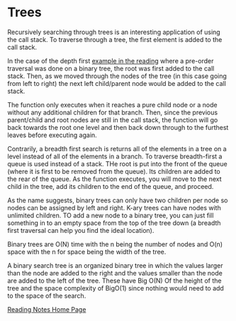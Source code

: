 # Trees

Recursively searching through trees is an interesting application of using the call stack. To traverse through a tree, the first element is added to the call stack. 

In the case of the depth first [example in the reading](https://codefellows.github.io/common_curriculum/data_structures_and_algorithms/Code_401/class-15/resources/Trees.html) where a pre-order traversal was done on a binary tree, the root was first added to the call stack. Then, as we moved through the nodes of the tree (in this case going from left to right) the next left child/parent node would be added to the call stack. 

The function only executes when it reaches a pure child node or a node without any additional children  for that branch. Then, since the previous parent/child and root nodes are still in the call stack, the function will go back towards the root one level and then back down through to the furthest leaves before executing again. 

Contrarily, a breadth first search is returns all of the elements in a tree on a level instead of all of the elements in a branch. To traverse breadth-first a queue is used instead of a stack. THe root is put into the front of the queue (where it is first to be removed from the queue). Its children are added to the rear of the queue. As the function executes, you will move to the next child in the tree, add its children to the end of the queue, and proceed. 

As the name suggests, binary trees can only have two children per node so nodes can be assigned by left and right. K-ary trees can have nodes with unlimited children. TO add a new node to a binary tree, you can just fill something in to an empty space from the top of the tree down (a breadth first traversal can help you find the ideal location). 

Binary trees are O(N) time with the n being the number of nodes and O(n) space with the n for space being the width of the tree.

A binary search tree is an organized binary tree in which the values larger than the node are added to the right and the values smaller than the node are added to the left of the tree. These have Big O(N) Of the height of the tree and the space complexity of BigO(1) since nothing would need to add to the space of the search. 

[Reading Notes Home Page](README.md)